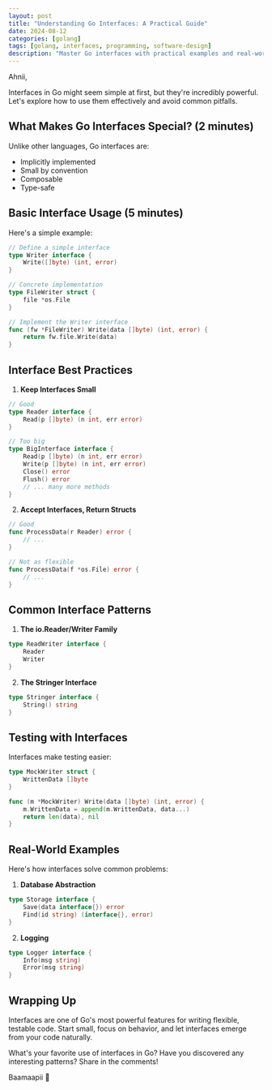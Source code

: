 ```yaml
---
layout: post
title: "Understanding Go Interfaces: A Practical Guide"
date: 2024-08-12
categories: [golang]
tags: [golang, interfaces, programming, software-design]
description: "Master Go interfaces with practical examples and real-world use cases. Learn how to write more flexible and maintainable code using interface-based design."
---
```


Ahnii,

Interfaces in Go might seem simple at first, but they're incredibly powerful. Let's explore how to use them effectively and avoid common pitfalls.

## What Makes Go Interfaces Special? (2 minutes)

Unlike other languages, Go interfaces are:
- Implicitly implemented
- Small by convention
- Composable
- Type-safe

## Basic Interface Usage (5 minutes)

Here's a simple example:

```go
// Define a simple interface
type Writer interface {
    Write([]byte) (int, error)
}

// Concrete implementation
type FileWriter struct {
    file *os.File
}

// Implement the Writer interface
func (fw *FileWriter) Write(data []byte) (int, error) {
    return fw.file.Write(data)
}
```

## Interface Best Practices

1. **Keep Interfaces Small**
```go
// Good
type Reader interface {
    Read(p []byte) (n int, err error)
}

// Too big
type BigInterface interface {
    Read(p []byte) (n int, err error)
    Write(p []byte) (n int, err error)
    Close() error
    Flush() error
    // ... many more methods
}
```

2. **Accept Interfaces, Return Structs**
```go
// Good
func ProcessData(r Reader) error {
    // ...
}

// Not as flexible
func ProcessData(f *os.File) error {
    // ...
}
```

## Common Interface Patterns

1. **The io.Reader/Writer Family**
```go
type ReadWriter interface {
    Reader
    Writer
}
```

2. **The Stringer Interface**
```go
type Stringer interface {
    String() string
}
```

## Testing with Interfaces

Interfaces make testing easier:

```go
type MockWriter struct {
    WrittenData []byte
}

func (m *MockWriter) Write(data []byte) (int, error) {
    m.WrittenData = append(m.WrittenData, data...)
    return len(data), nil
}
```

## Real-World Examples

Here's how interfaces solve common problems:

1. **Database Abstraction**
```go
type Storage interface {
    Save(data interface{}) error
    Find(id string) (interface{}, error)
}
```

2. **Logging**
```go
type Logger interface {
    Info(msg string)
    Error(msg string)
}
```

## Wrapping Up

Interfaces are one of Go's most powerful features for writing flexible, testable code. Start small, focus on behavior, and let interfaces emerge from your code naturally.

What's your favorite use of interfaces in Go? Have you discovered any interesting patterns? Share in the comments!

Baamaapii 👋 
